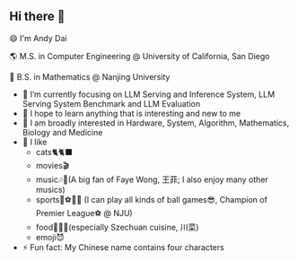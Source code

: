 ## Hi there 👋
😄 I'm Andy Dai

🌎 M.S. in Computer Engineering @ University of California, San Diego

🙌 B.S. in Mathematics @ Nanjing University

- 🔭 I’m currently focusing on LLM Serving and Inference System, LLM Serving System Benchmark and LLM Evaluation
- 🌱 I hope to learn anything that is interesting and new to me
- 🤔 I am broadly interested in Hardware, System, Algorithm, Mathematics, Biology and Medicine
- 🤗 I like
    - cats🐈🐈‍⬛
    - movies🎬
    - music🎶🎸(A big fan of Faye Wong, 王菲; I also enjoy many other musics)
    - sports🏀⚽🎾🏸
    (I can play all kinds of ball games😎, Champion of Premier League⚽ @ NJU)
    - food🍲🥵🔥(especially Szechuan cuisine, 川菜)
    - emoji😈
- ⚡ Fun fact: My Chinese name contains four characters